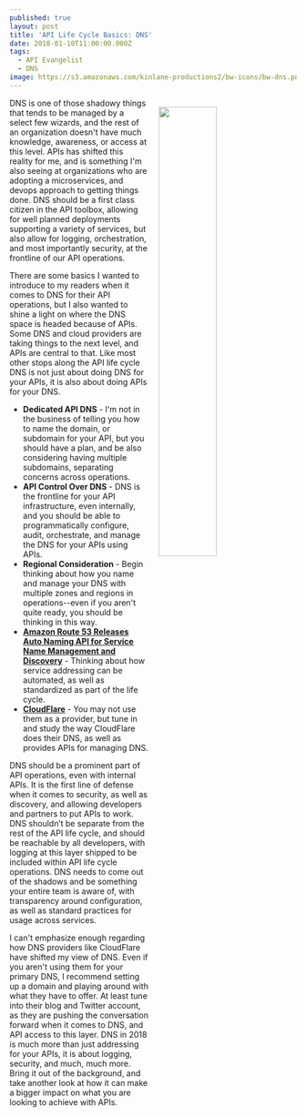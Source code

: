 ```yaml
---
published: true
layout: post
title: 'API Life Cycle Basics: DNS'
date: 2018-01-10T11:00:00.000Z
tags:
  - API Evangelist
  - DNS
image: https://s3.amazonaws.com/kinlane-productions2/bw-icons/bw-dns.png
---
```

<p><img src="https://s3.amazonaws.com/kinlane-productions2/bw-icons/bw-dns.png" align="right" width="45%" style="padding: 15px;" /></p>DNS is one of those shadowy things that tends to be managed by a select few wizards, and the rest of an organization doesn't have much knowledge, awareness, or access at this level. APIs has shifted this reality for me, and is something I'm also seeing at organizations who are adopting a microservices, and devops approach to getting things done. DNS should be a first class citizen in the API toolbox, allowing for well planned deployments supporting a variety of services, but also allow for logging, orchestration, and most importantly security, at the frontline of our API operations.

There are some basics I wanted to introduce to my readers when it comes to DNS for their API operations, but I also wanted to shine a light on where the DNS space is headed because of APIs. Some DNS and cloud providers are taking things to the next level, and APIs are central to that. Like most other stops along the API life cycle DNS is not just about doing DNS for your APIs, it is also about doing APIs for your DNS.

- **Dedicated API DNS** - I'm not in the business of telling you how to name the domain, or subdomain for your API, but you should have a plan, and be also considering having multiple subdomains, separating concerns across operations.
- **API Control Over DNS** - DNS is the frontline for your API infrastructure, even internally, and you should be able to programmatically configure, audit, orchestrate, and manage the DNS for your APIs using APIs.
- **Regional Consideration** - Begin thinking about how you name and manage your DNS with multiple zones and regions in operations--even if you aren't quite ready, you should be thinking in this way.
- [**Amazon Route 53 Releases Auto Naming API for Service Name Management and Discovery**](https://aws.amazon.com/about-aws/whats-new/2017/12/amazon-route-53-releases-auto-naming-api-name-service-management/) - Thinking about how service addressing can be automated, as well as standardized as part of the life cycle.
- [**CloudFlare**](https://www.cloudflare.com/) - You may not use them as a provider, but tune in and study the way CloudFlare does their DNS, as well as provides APIs for managing DNS.

DNS should be a prominent part of API operations, even with internal APIs. It is the first line of defense when it comes to security, as well as discovery, and allowing developers and partners to put APIs to work. DNS shouldn’t be separate from the rest of the API life cycle, and should be reachable by all developers, with logging at this layer shipped to be included within API life cycle operations. DNS needs to come out of the shadows and be something your entire team is aware of, with transparency around configuration, as well as standard practices for usage  across services.

I can't emphasize enough regarding how DNS providers like CloudFlare have shifted my view of DNS. Even if you aren't using them for your primary DNS, I recommend setting up a domain and playing around with what they have to offer. At least tune into their blog and Twitter account, as they are pushing the conversation forward when it comes to DNS, and API access to this layer. DNS in 2018 is much more than just addressing for your APIs, it is about logging, security, and much, much more. Bring it out of the background, and take another look at how it can make a bigger impact on what you are looking to achieve with APIs.
